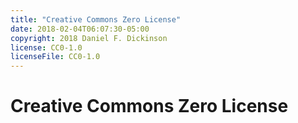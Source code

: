 ```yaml
---
title: "Creative Commons Zero License"
date: 2018-02-04T06:07:30-05:00
copyright: 2018 Daniel F. Dickinson
license: CC0-1.0
licenseFile: CC0-1.0
---
```


# Creative Commons Zero License
